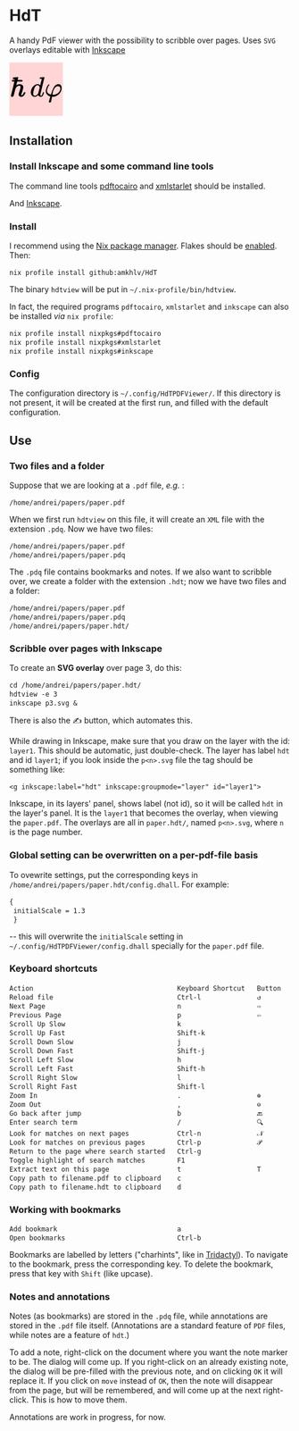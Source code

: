 HdT
===

A handy PdF viewer with the possibility to scribble over pages.
Uses `SVG` overlays editable with [Inkscape](https://inkscape.org/)

![HdT](resources/hdt.svg)

Installation
------------

### Install Inkscape and some command line tools

The command line tools [pdftocairo](https://manpages.debian.org/bookworm/poppler-utils/pdftocairo.1.en.html) and
[xmlstarlet](https://en.wikipedia.org/wiki/XMLStarlet) should be installed.

And [Inkscape](https://inkscape.org/).

### Install

I recommend using the [Nix package manager](https://en.wikipedia.org/wiki/Nix_%28package_manager%29).
Flakes should be [enabled](https://wiki.nixos.org/wiki/Flakes). Then:

    nix profile install github:amkhlv/HdT

The binary `hdtview` will be put in `~/.nix-profile/bin/hdtview`.

In fact, the required programs `pdftocairo`, `xmlstarlet` and `inkscape` can also be installed _via_ `nix profile`:

    nix profile install nixpkgs#pdftocairo
    nix profile install nixpkgs#xmlstarlet
    nix profile install nixpkgs#inkscape

### Config

The configuration directory is `~/.config/HdTPDFViewer/`.
If this directory is not present, it will be created at the first run, and filled with the default configuration.


Use
---

### Two files and a folder

Suppose that we are looking at a `.pdf` file, _e.g._ :

    /home/andrei/papers/paper.pdf

When we first run `hdtview` on this file, it will create an `XML` file with the extension `.pdq`. Now we have two files:

    /home/andrei/papers/paper.pdf
    /home/andrei/papers/paper.pdq

The `.pdq` file contains bookmarks and notes. If we also want to scribble over, we create a folder with the extension `.hdt`;
now we have two files and a folder:

    /home/andrei/papers/paper.pdf
    /home/andrei/papers/paper.pdq
    /home/andrei/papers/paper.hdt/

### Scribble over pages with Inkscape

To create an __SVG overlay__ over page 3, do this:

    cd /home/andrei/papers/paper.hdt/
    hdtview -e 3
    inkscape p3.svg &

There is also the ✍ button, which automates this.

While drawing in Inkscape, make sure that you draw on the layer with the id: `layer1`.
This should be automatic, just double-check.
The layer has label `hdt` and id `layer1`; if you look inside the `p<n>.svg` file the tag should be something like:

    <g inkscape:label="hdt" inkscape:groupmode="layer" id="layer1">

Inkscape, in its  layers' panel, shows label (not id), so it will be called `hdt` in the layer's panel.
It is the `layer1` that becomes the overlay, when viewing the `paper.pdf`.
The overlays are all in `paper.hdt/`, named `p<n>.svg`, where `n` is the page number.

### Global setting can be overwritten on a per-pdf-file basis

To ovewrite settings, put the corresponding keys in  `/home/andrei/papers/paper.hdt/config.dhall`. For example:

    {
     initialScale = 1.3
     }

-- this will overwrite the `initialScale` setting in `~/.config/HdTPDFViewer/config.dhall` specially for the `paper.pdf` file.

### Keyboard shortcuts

    Action                                    Keyboard Shortcut   Button
    Reload file                               Ctrl-l              ↺
    Next Page                                 n                   ⇨
    Previous Page                             p                   ⇦
    Scroll Up Slow                            k
    Scroll Up Fast                            Shift-k
    Scroll Down Slow                          j
    Scroll Down Fast                          Shift-j
    Scroll Left Slow                          h
    Scroll Left Fast                          Shift-h
    Scroll Right Slow                         l
    Scroll Right Fast                         Shift-l
    Zoom In                                   .                   ⊕
    Zoom Out                                  ,                   ⊖
    Go back after jump                        b                   🔙
    Enter search term                         /                   🔍
    Look for matches on next pages            Ctrl-n              𝒩
    Look for matches on previous pages        Ctrl-p              𝒫
    Return to the page where search started   Ctrl-g
    Toggle highlight of search matches        F1
    Extract text on this page                 t                   T
    Copy path to filename.pdf to clipboard    c
    Copy path to filename.hdt to clipboard    d

### Working with bookmarks

    Add bookmark                              a
    Open bookmarks                            Ctrl-b

Bookmarks are labelled by letters ("charhints", like in [Tridactyl](https://addons.mozilla.org/en-US/firefox/addon/tridactyl-vim/)).
To navigate to the bookmark, press the corresponding key. To delete the bookmark, press that key with `Shift` (like upcase).

### Notes and annotations

Notes (as bookmarks) are stored in the `.pdq` file, while annotations are stored in the `.pdf` file itself.
(Annotations are a standard feature of `PDF` files, while notes are a feature of `hdt`.)

To add a note, right-click on the document where you want the note marker to be. The dialog will come up.
If you right-click on an already existing note, the dialog will be pre-filled with the previous note,
and on clicking `OK` it will replace it. If you click on `move` instead of `OK`, then the note will disappear from the page,
but will be remembered, and will come up at the next right-click. This is how to move them.

Annotations are work in progress, for now.
